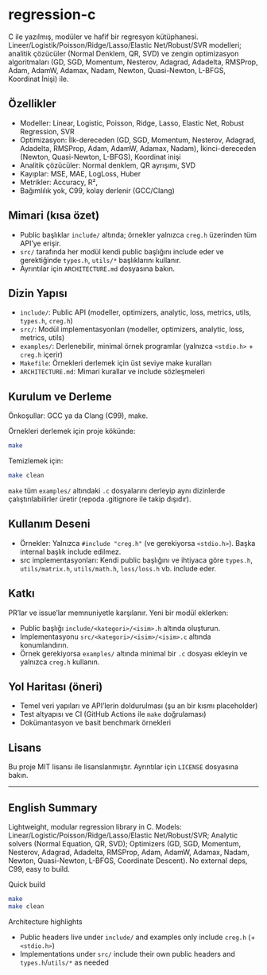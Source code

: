 # regression-c

C ile yazılmış, modüler ve hafif bir regresyon kütüphanesi. Lineer/Logistik/Poisson/Ridge/Lasso/Elastic Net/Robust/SVR modelleri; analitik çözücüler (Normal Denklem, QR, SVD) ve zengin optimizasyon algoritmaları (GD, SGD, Momentum, Nesterov, Adagrad, Adadelta, RMSProp, Adam, AdamW, Adamax, Nadam, Newton, Quasi-Newton, L-BFGS, Koordinat İnişi) ile.

## Özellikler

- Modeller: Linear, Logistic, Poisson, Ridge, Lasso, Elastic Net, Robust Regression, SVR
- Optimizasyon: İlk-dereceden (GD, SGD, Momentum, Nesterov, Adagrad, Adadelta, RMSProp, Adam, AdamW, Adamax, Nadam), İkinci-dereceden (Newton, Quasi-Newton, L-BFGS), Koordinat inişi
- Analitik çözücüler: Normal denklem, QR ayrışımı, SVD
- Kayıplar: MSE, MAE, LogLoss, Huber
- Metrikler: Accuracy, R², 
- Bağımlılık yok, C99, kolay derlenir (GCC/Clang)

## Mimari (kısa özet)

- Public başlıklar `include/` altında; örnekler yalnızca `creg.h` üzerinden tüm API’ye erişir.
- `src/` tarafında her modül kendi public başlığını include eder ve gerektiğinde `types.h`, `utils/*` başlıklarını kullanır.
- Ayrıntılar için `ARCHITECTURE.md` dosyasına bakın.

## Dizin Yapısı

- `include/`: Public API (modeller, optimizers, analytic, loss, metrics, utils, `types.h`, `creg.h`)
- `src/`: Modül implementasyonları (modeller, optimizers, analytic, loss, metrics, utils)
- `examples/`: Derlenebilir, minimal örnek programlar (yalnızca `<stdio.h>` + `creg.h` içerir)
- `Makefile`: Örnekleri derlemek için üst seviye make kuralları
- `ARCHITECTURE.md`: Mimari kurallar ve include sözleşmeleri

## Kurulum ve Derleme

Önkoşullar: GCC ya da Clang (C99), make.

Örnekleri derlemek için proje kökünde:

```sh
make
```

Temizlemek için:

```sh
make clean
```

`make` tüm `examples/` altındaki `.c` dosyalarını derleyip aynı dizinlerde çalıştırılabilirler üretir (repoda .gitignore ile takip dışıdır).

## Kullanım Deseni

- Örnekler: Yalnızca `#include "creg.h"` (ve gerekiyorsa `<stdio.h>`). Başka internal başlık include edilmez.
- src implementasyonları: Kendi public başlığını ve ihtiyaca göre `types.h`, `utils/matrix.h`, `utils/math.h`, `loss/loss.h` vb. include eder.

## Katkı

PR’lar ve issue’lar memnuniyetle karşılanır. Yeni bir modül eklerken:
- Public başlığı `include/<kategori>/<isim>.h` altında oluşturun.
- Implementasyonu `src/<kategori>/<isim>/<isim>.c` altında konumlandırın.
- Örnek gerekiyorsa `examples/` altında minimal bir `.c` dosyası ekleyin ve yalnızca `creg.h` kullanın.

## Yol Haritası (öneri)

- Temel veri yapıları ve API’lerin doldurulması (şu an bir kısmı placeholder)
- Test altyapısı ve CI (GitHub Actions ile `make` doğrulaması)
- Dokümantasyon ve basit benchmark örnekleri

## Lisans

Bu proje MIT lisansı ile lisanslanmıştır. Ayrıntılar için `LICENSE` dosyasına bakın.

---

## English Summary

Lightweight, modular regression library in C. Models: Linear/Logistic/Poisson/Ridge/Lasso/Elastic Net/Robust/SVR; Analytic solvers (Normal Equation, QR, SVD); Optimizers (GD, SGD, Momentum, Nesterov, Adagrad, Adadelta, RMSProp, Adam, AdamW, Adamax, Nadam, Newton, Quasi-Newton, L-BFGS, Coordinate Descent). No external deps, C99, easy to build.

Quick build

```sh
make
make clean
```

Architecture highlights
- Public headers live under `include/` and examples only include `creg.h` (+ `<stdio.h>`)
- Implementations under `src/` include their own public headers and `types.h`/`utils/*` as needed
